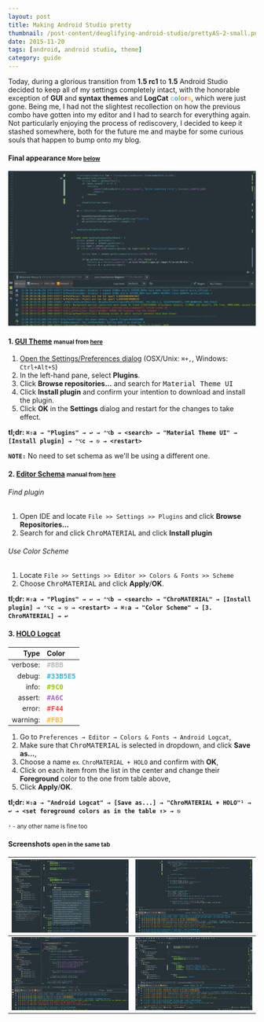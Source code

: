 ```yaml
---
layout: post
title: Making Android Studio pretty
thumbnail: /post-content/deuglifying-android-studio/prettyAS-2-small.png
date: 2015-11-20
tags: [android, android studio, theme]
category: guide
---
```


Today, during a glorious transition from **1.5 rc1** to **1.5** Android Studio decided to keep all of my settings completely intact, with the honorable exception of **GUI** and **syntax themes** and **LogCat** <b style="color:#BBB">c</b><b style="color:#33B5E5">o</b><b style="color:#9C0">l</b><b style="color:#A6C">o</b><b style="color:#F44">r</b><b style="color:#FB3">s</b>, which were just gone. Being me, I had not the slightest recollection on how the previous combo have gotten into my editor and I had to search for everything again. Not particularly enjoying the process of rediscovery, I decided to keep it stashed somewhere, both for the future me and maybe for some curious souls that happen to bump onto my blog.

#### Final appearance <small>More [below](#screenshots-open-in-the-same-tab)</small>

![screenshot-main][as2]

#### 1. [GUI Theme][gui] <small>manual from [here][gui-inst]</small>

1. [Open the Settings/Preferences dialog][settings] (OSX/Unix: `⌘+,`, Windows: `Ctrl+Alt+S`)
1. In the left-hand pane, select **Plugins**.
1. Click **Browse repositories...** and search for <kbd>Material Theme UI</kbd>
1. Click **Install plugin** and confirm your intention to download and install the plugin.
1. Click **OK** in the **Settings** dialog and restart for the changes to take effect.

**<i class="mdi mdi-apple"></i> tl;dr: `⌘⇧a → "Plugins" → ↩ → ⌃⌥b → <search> → "Material Theme UI" → [Install plugin] → ⌃⌥c → ⎋ → <restart>`**

**`NOTE:`** No need to set schema as we'll be using a different one.


#### 2. [Editor Schema][editor] <small>manual from [here][editor-inst]</small>

###### Find plugin

 1. Open IDE and locate `File >> Settings >> Plugins` and click **Browse Repositories...**
 1. Search for and click <kbd>ChroMATERIAL</kbd> and click **Install plugin**

###### Use Color Scheme

 1. Locate `File >> Settings >> Editor >> Colors & Fonts >> Scheme`
 1. Choose <kbd>ChroMATERIAL</kbd> and click **Apply**/**OK**.

**<i class="mdi mdi-apple"></i> tl;dr: `⌘⇧a → "Plugins" → ↩ → ⌃⌥b → <search> → "ChroMATERIAL" → [Install plugin] → ⌃⌥c → ⎋ → <restart> → ⌘⇧a → "Color Scheme" → [3. ChroMATERIAL] → ↩`**


#### 3. [HOLO Logcat][holo-logcat]
>>
|     Type | Color                                           |
|---------:|:------------------------------------------------|
| verbose: | <kbd><b style="color:#BBB">#BBB</b></kbd>       |
|   debug: | <kbd><b style="color:#33B5E5">#33B5E5</b></kbd> |
|    info: | <kbd><b style="color:#9C0">#9C0</b></kbd>       |
|  assert: | <kbd><b style="color:#A6C">#A6C</b></kbd>       |
|   error: | <kbd><b style="color:#F44">#F44</b></kbd>       |
| warning: | <kbd><b style="color:#FB3">#FB3</b></kbd>       |


1. Go to `Preferences → Editor → Colors & Fonts → Android Logcat`,
1. Make sure that <kbd>ChroMATERIAL</kbd> is selected in dropdown, and click **Save as...**,
1. Choose a name <small>ex. <kbd>ChroMATERIAL + HOLO</kbd></small> and confirm with **OK**,
1. Click on each item from the list in the center and change their **Foreground** color to the one from table above,
1. Click **Apply**/**OK**.


**<i class="mdi mdi-apple"></i> tl;dr: `⌘⇧a → "Android Logcat" → [Save as...] → "ChroMATERIAL + HOLO"¹ → ↩ → <set foreground colors as in the table ↑> → ⎋`**

<small>`¹` - any other name is fine too</small>


#### Screenshots <small>open in the same tab</small>

| [![screenshot][as1-sm]][as1] | [![screenshot][as2-sm]][as2] |
|-----------------------------:|:-----------------------------|
| [![screenshot][as3-sm]][as3] | [![screenshot][as4-sm]][as4] |

<br>

<!-- URLs -->
[gui]: https://github.com/ChrisRM/material-theme-jetbrains
[gui-inst]: https://github.com/ChrisRM/material-theme-jetbrains#installation
[settings]: https://www.jetbrains.com/idea/help/accessing-settings.html#openIdeSettings

[editor]: https://github.com/ciscorucinski/ChroMATERIAL
[editor-inst]: https://github.com/ciscorucinski/ChroMATERIAL#installation

[holo-logcat]: https://plus.google.com/+Matou%C5%A1Sk%C3%A1la/posts/VJhgiXmTM3f

<!-- Images -->
[as1]: /post-content/deuglifying-android-studio/prettyAS-1.png
[as1-sm]: /post-content/deuglifying-android-studio/prettyAS-1-small.png "Android Studio in Distraction Free mode w/⌘⇧a menu open on a .gradle file"
[as2]: /post-content/deuglifying-android-studio/prettyAS-2.png
[as2-sm]: /post-content/deuglifying-android-studio/prettyAS-2-small.png "Android Studio in Distraction Free mode w/just Logcat opened"
[as3]: /post-content/deuglifying-android-studio/prettyAS-3.png
[as3-sm]: /post-content/deuglifying-android-studio/prettyAS-3-small.png "Android Studio in Distraction Free mode w/Logcat, Project opened on a .java file"
[as4]: /post-content/deuglifying-android-studio/prettyAS-4.png
[as4-sm]: /post-content/deuglifying-android-studio/prettyAS-4-small.png "Android Studio in Cluttered Mode™ on a .gradle file"
